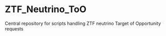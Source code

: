 # ZTF_Neutrino_ToO
Central repository for scripts handling ZTF neutrino Target of Opportunity requests
